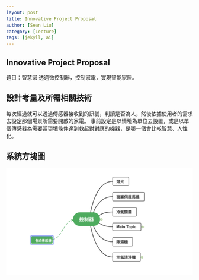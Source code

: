 ```yaml
---
layout: post
title: Innovative Project Proposal
author: [Sean Liu]
category: [Lecture]
tags: [jekyll, ai]
---
```

## Innovative Project Proposal
題目：智慧家
 透過微控制器，控制家電，實現智能家居。
## 設計考量及所需相關技術
 每次經過就可以透過傳感器接收到的訊號，判讀是否為人，然後依據使用者的需求去設定那個場景所需要開啟的家電。
 事前設定是以情境為單位去設置，或是以單個傳感器為需要當環境條件達到救起對對應的機器，是哪一個會比較智慧、人性化。
## 系統方塊圖
![](https://github.com/sean207cc/MCU-course/blob/main/images/截圖%202023-04-02%20上午12.08.32.png?raw=true)
